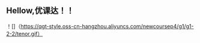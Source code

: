 ## Hellow,优课达！！
！[]（https://qgt-style.oss-cn-hangzhou.aliyuncs.com/newcoursep4/g1/g1-2-2/tenor.gif）
